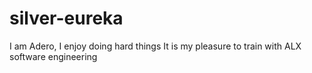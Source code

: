 # silver-eureka
I am Adero, I enjoy doing hard things
It is my pleasure to train with ALX software engineering
